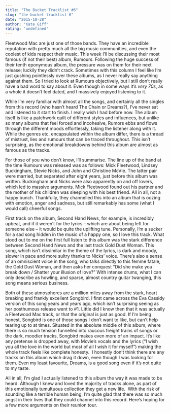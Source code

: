 ```yaml
---
title: "The Bucket Tracklist #6"
slug: "the-bucket-tracklist-6"
date: "2015-10-28"
author: "Kate Giff"
rating: "undefined"
---
```


Fleetwood Mac are just one of those bands. They have an incredible reputation with pretty much all the big music communities, and even the coolest of kids respect their music. This week I’ll be discussing their most famous (if not their best) album, Rumours. Following the huge success of their tenth eponymous album, the pressure was on them for their next release; luckily they didn’t crack. Sometimes with this column I feel like I’m just gushing pointlessly over these albums, as I never really say anything against them. So I tried to look at Rumours objectively, but I still don’t really have a bad word to say about it. Even though in some ways it’s _very 70s_, as a whole it doesn’t feel dated, and I massively enjoyed listening to it.

While I’m very familiar with almost all the songs, and certainly all the singles from this record (who hasn’t heard The Chain or Dreams?), I’ve never sat and listened to it start to finish. I really wish I had before now. The album itself is like a patchwork quilt of different styles and influences, but unlike so many albums that feel forced and incohesive, Rumors ebbs and flows through the different moods effortlessly, taking the listener along with it. While the genres etc. encapsulated within the album differ, there is a thread of mistrust, lies and rumours that can be traced throughout. This isn’t surprising, as the emotional breakdowns behind this album are almost as famous as the tracks.

For those of you who don’t know, I’ll summarise. The line up of the band at the time Rumours was released was as follows: Mick Fleetwood, Lindsey Buckingham, Stevie Nicks, and John and Christine McVie. The latter pair were married, but separated after eight years, just before this album was written. Buckingham and Nicks were also apparently on and off lovers, which led to massive arguments. Mick Fleetwood found out his partner and the mother of his children was sleeping with his best friend. All in all, not a happy bunch. Thankfully, they channelled this into an album that is oozing with emotion, anger and sadness, but still remarkably has some (what I would call) cheerful songs.

First track on the album, Second Hand News, for example, is incredibly upbeat, and if it weren’t for the lyrics – which are about being left for someone else – it would be quite the uplifting tune. Personally, I’m a sucker for a sad song hidden in the music of a happy one, so I love this track. What stood out to me on the first full listen to this album was the stark difference between Second Hand News and the last track Gold Dust Woman. This song, which isn’t dissimilar in the theme of the lyrics, is dark and moody, slower in pace and more sultry thanks to Nicks’ voice. There’s also a sense of an omniscient voice in the song, who talks directly to this femme fatale, the Gold Dust Woman, and then asks her conquest “Did she make you break down / Shatter your illusion of love?” With intense drums, what I can only describe as howling, and sparse, almost country guitar twanging, this song means serious business.

Both of these atmospheres are a million miles away from the stark, heart breaking and frankly excellent Songbird. I first came across the Eva Cassidy version of this song years and years ago, which isn’t surprising seeing as her posthumous release went to #1. Little did I know then that it was actually a Fleetwood Mac track, or that the original is just as good. If I’m being honest, Songbird is one of those songs I don’t want to like, but can’t help tearing up to at times. Situated in the absolute middle of this album, where there is so much tension funnelled into raucous freight trains of songs or the dark, moodier tracks, Songbird makes even more of an impact. It’s like any pretense is dropped away, with Mcvie’s vocals and the lyrics (“I wish you all the love in the world but most of all I wish it for myself”) making the whole track feels like complete honesty.  I honestly don’t think there are any tracks on this album which drag it down, even though I was looking for them. Even my least favourite, Dreams, is a good song even if it’s not quite to my taste.

All in all, I’m glad I actually listened to this album the way it was made to be heard. Although I knew and loved the majority of tracks alone, as part of this emotionally tumultuous collection they get a new life.  With the risk of sounding like a terrible human being, I’m quite glad that there was so much angst in their lives that they could channel into this record. Here’s hoping for a few more arguments on their reunion tour.
